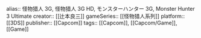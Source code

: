 alias:: 怪物猎人 3G, 怪物猎人 3G HD, モンスターハンター 3G, Monster Hunter 3 Ultimate
creator:: [[辻本良三]]
gameSeries:: [[怪物猎人系列]]
platform:: [[3DS]] 
publisher:: [[Capcom]]
tags:: [[Capcom]], [[Capcom/Game]], [[Game]]

